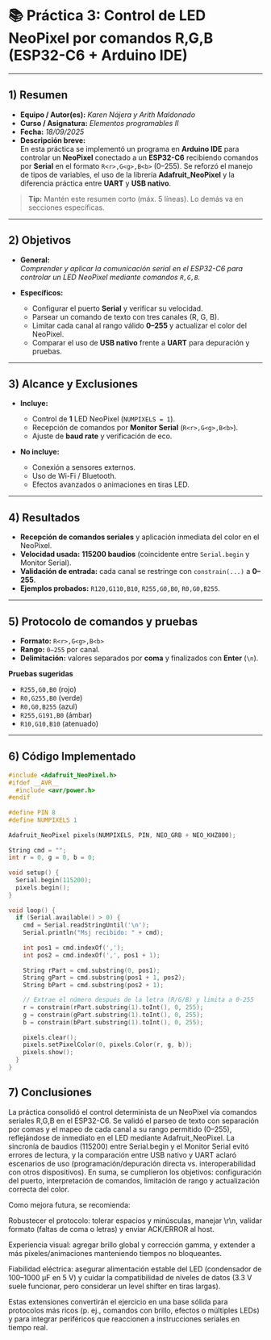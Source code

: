# 📚 Práctica 3: Control de LED NeoPixel por comandos R,G,B (ESP32-C6 + Arduino IDE)

---

## 1) Resumen

- **Equipo / Autor(es):** _Karen Nájera y Arith Maldonado_  
- **Curso / Asignatura:** _Elementos programables II_  
- **Fecha:** _18/09/2025_  
- **Descripción breve:**  
  En esta práctica se implementó un programa en **Arduino IDE** para controlar un **NeoPixel** conectado a un **ESP32-C6** recibiendo comandos por **Serial** en el formato `R<r>,G<g>,B<b>` (0–255). Se reforzó el manejo de tipos de variables, el uso de la librería **Adafruit_NeoPixel** y la diferencia práctica entre **UART** y **USB nativo**.

> **Tip:** Mantén este resumen corto (máx. 5 líneas). Lo demás va en secciones específicas.

---

## 2) Objetivos

- **General:**  
  _Comprender y aplicar la comunicación serial en el ESP32-C6 para controlar un LED NeoPixel mediante comandos `R,G,B`._

- **Específicos:**  
  - Configurar el puerto **Serial** y verificar su velocidad.  
  - Parsear un comando de texto con tres canales (R, G, B).  
  - Limitar cada canal al rango válido **0–255** y actualizar el color del NeoPixel.  
  - Comparar el uso de **USB nativo** frente a **UART** para depuración y pruebas.

---

## 3) Alcance y Exclusiones

- **Incluye:**  
  - Control de **1** LED NeoPixel (`NUMPIXELS = 1`).  
  - Recepción de comandos por **Monitor Serial** (`R<r>,G<g>,B<b>`).  
  - Ajuste de **baud rate** y verificación de eco.

- **No incluye:**  
  - Conexión a sensores externos.  
  - Uso de Wi-Fi / Bluetooth.  
  - Efectos avanzados o animaciones en tiras LED.

---

## 4) Resultados

- **Recepción de comandos seriales** y aplicación inmediata del color en el NeoPixel.  
- **Velocidad usada:** **115200 baudios** (coincidente entre `Serial.begin` y Monitor Serial).  
- **Validación de entrada:** cada canal se restringe con `constrain(...)` a **0–255**.  
- **Ejemplos probados:** `R120,G110,B10`, `R255,G0,B0`, `R0,G0,B255`.

---

## 5) Protocolo de comandos y pruebas

- **Formato:** `R<r>,G<g>,B<b>`  
- **Rango:** `0–255` por canal.  
- **Delimitación:** valores separados por **coma** y finalizados con **Enter** (`\n`).  

**Pruebas sugeridas**
- `R255,G0,B0` (rojo)  
- `R0,G255,B0` (verde)  
- `R0,G0,B255` (azul)  
- `R255,G191,B0` (ámbar)  
- `R10,G10,B10` (atenuado)

---

## 6) Código Implementado

```cpp
#include <Adafruit_NeoPixel.h>
#ifdef __AVR__
  #include <avr/power.h>
#endif
 
#define PIN 8
#define NUMPIXELS 1
 
Adafruit_NeoPixel pixels(NUMPIXELS, PIN, NEO_GRB + NEO_KHZ800);
 
String cmd = "";
int r = 0, g = 0, b = 0;
 
void setup() {
  Serial.begin(115200);
  pixels.begin();
}
 
void loop() {
  if (Serial.available() > 0) {
    cmd = Serial.readStringUntil('\n');
    Serial.println("Msj recibido: " + cmd);
 
    int pos1 = cmd.indexOf(',');      
    int pos2 = cmd.indexOf(',', pos1 + 1);
 
    String rPart = cmd.substring(0, pos1);                
    String gPart = cmd.substring(pos1 + 1, pos2);        
    String bPart = cmd.substring(pos2 + 1);              

    // Extrae el número después de la letra (R/G/B) y limita a 0-255
    r = constrain(rPart.substring(1).toInt(), 0, 255);
    g = constrain(gPart.substring(1).toInt(), 0, 255);
    b = constrain(bPart.substring(1).toInt(), 0, 255);
 
    pixels.clear();
    pixels.setPixelColor(0, pixels.Color(r, g, b));
    pixels.show();
  }
}
```
## 7) Conclusiones

La práctica consolidó el control determinista de un NeoPixel vía comandos seriales R,G,B en el ESP32-C6. Se validó el parseo de texto con separación por comas y el mapeo de cada canal a su rango permitido (0–255), reflejándose de inmediato en el LED mediante Adafruit_NeoPixel. La sincronía de baudios (115200) entre Serial.begin y el Monitor Serial evitó errores de lectura, y la comparación entre USB nativo y UART aclaró escenarios de uso (programación/depuración directa vs. interoperabilidad con otros dispositivos). En suma, se cumplieron los objetivos: configuración del puerto, interpretación de comandos, limitación de rango y actualización correcta del color.

Como mejora futura, se recomienda:

Robustecer el protocolo: tolerar espacios y minúsculas, manejar \r\n, validar formato (faltas de coma o letras) y enviar ACK/ERROR al host.

Experiencia visual: agregar brillo global y corrección gamma, y extender a más píxeles/animaciones manteniendo tiempos no bloqueantes.

Fiabilidad eléctrica: asegurar alimentación estable del LED (condensador de 100–1000 µF en 5 V) y cuidar la compatibilidad de niveles de datos (3.3 V suele funcionar, pero considerar un level shifter en tiras largas).

Estas extensiones convertirán el ejercicio en una base sólida para protocolos más ricos (p. ej., comandos con brillo, efectos o múltiples LEDs) y para integrar periféricos que reaccionen a instrucciones seriales en tiempo real.
